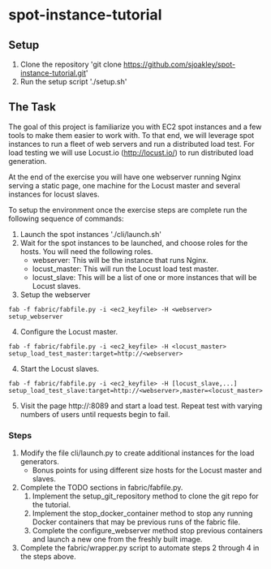 # spot-instance-tutorial

## Setup
1. Clone the repository 'git clone https://github.com/sjoakley/spot-instance-tutorial.git'
2. Run the setup script './setup.sh'

## The Task
The goal of this project is familiarize you with EC2 spot instances and a few
tools to make them easier to work with. To that end, we will leverage spot
instances to run a fleet of web servers and run a distributed load test. For
load testing we will use Locust.io (http://locust.io/) to run distributed
load generation.

At the end of the exercise you will have one webserver running Nginx serving a
static page, one machine for the Locust master and several instances for locust
slaves.

To setup the environment once the exercise steps are complete run the following
sequence of commands:

1. Launch the spot instances './cli/launch.sh'
2. Wait for the spot instances to be launched, and choose roles for the hosts. You will need the following roles.
    * webserver: This will be the instance that runs Nginx.
    * locust_master: This will run the Locust load test master.
    * locust_slave: This will be a list of one or more instances that will be Locust slaves.
3. Setup the webserver
```
fab -f fabric/fabfile.py -i <ec2_keyfile> -H <webserver> setup_webserver
```
4. Configure the Locust master.
```
fab -f fabric/fabfile.py -i <ec2_keyfile> -H <locust_master> setup_load_test_master:target=http://<webserver>
```
4. Start the Locust slaves.
```
fab -f fabric/fabfile.py -i <ec2_keyfile> -H [locust_slave,...] setup_load_test_slave:target=http://<webserver>,master=<locust_master>
```
5. Visit the page http://<webserver>:8089 and start a load test. Repeat test with varying numbers of users until requests begin to fail.

### Steps
1. Modify the file cli/launch.py to create additional instances for the load generators.
    * Bonus points for using different size hosts for the Locust master and slaves.
2. Complete the TODO sections in fabric/fabfile.py.
    1. Implement the setup\_git\_repository method to clone the git repo for the tutorial.
    2. Implement the stop\_docker\_container method to stop any running Docker containers that may be previous runs of the fabric file.
    3. Complete the configure\_webserver method stop previous containers and launch a new one from the freshly built image.
3. Complete the fabric/wrapper.py script to automate steps 2 through 4 in the steps above.

